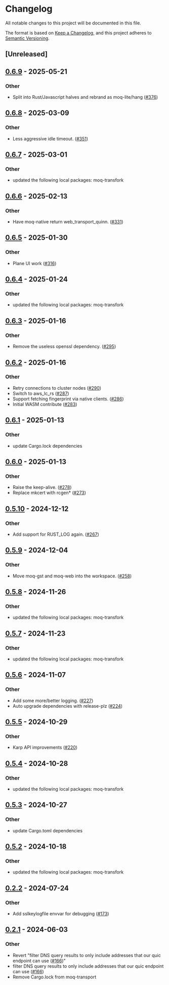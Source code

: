 # Changelog
All notable changes to this project will be documented in this file.

The format is based on [Keep a Changelog](https://keepachangelog.com/en/1.0.0/),
and this project adheres to [Semantic Versioning](https://semver.org/spec/v2.0.0.html).

## [Unreleased]

## [0.6.9](https://github.com/kixelated/moq/compare/moq-native-v0.6.8...moq-native-v0.6.9) - 2025-05-21

### Other

- Split into Rust/Javascript halves and rebrand as moq-lite/hang ([#376](https://github.com/kixelated/moq/pull/376))

## [0.6.8](https://github.com/kixelated/moq/compare/moq-native-v0.6.7...moq-native-v0.6.8) - 2025-03-09

### Other

- Less aggressive idle timeout. ([#351](https://github.com/kixelated/moq/pull/351))

## [0.6.7](https://github.com/kixelated/moq/compare/moq-native-v0.6.6...moq-native-v0.6.7) - 2025-03-01

### Other

- updated the following local packages: moq-transfork

## [0.6.6](https://github.com/kixelated/moq/compare/moq-native-v0.6.5...moq-native-v0.6.6) - 2025-02-13

### Other

- Have moq-native return web_transport_quinn. ([#331](https://github.com/kixelated/moq/pull/331))

## [0.6.5](https://github.com/kixelated/moq/compare/moq-native-v0.6.4...moq-native-v0.6.5) - 2025-01-30

### Other

- Plane UI work ([#316](https://github.com/kixelated/moq/pull/316))

## [0.6.4](https://github.com/kixelated/moq/compare/moq-native-v0.6.3...moq-native-v0.6.4) - 2025-01-24

### Other

- updated the following local packages: moq-transfork

## [0.6.3](https://github.com/kixelated/moq/compare/moq-native-v0.6.2...moq-native-v0.6.3) - 2025-01-16

### Other

- Remove the useless openssl dependency. ([#295](https://github.com/kixelated/moq/pull/295))

## [0.6.2](https://github.com/kixelated/moq/compare/moq-native-v0.6.1...moq-native-v0.6.2) - 2025-01-16

### Other

- Retry connections to cluster nodes ([#290](https://github.com/kixelated/moq/pull/290))
- Switch to aws_lc_rs ([#287](https://github.com/kixelated/moq/pull/287))
- Support fetching fingerprint via native clients. ([#286](https://github.com/kixelated/moq/pull/286))
- Initial WASM contribute ([#283](https://github.com/kixelated/moq/pull/283))

## [0.6.1](https://github.com/kixelated/moq/compare/moq-native-v0.6.0...moq-native-v0.6.1) - 2025-01-13

### Other

- update Cargo.lock dependencies

## [0.6.0](https://github.com/kixelated/moq/compare/moq-native-v0.5.10...moq-native-v0.6.0) - 2025-01-13

### Other

- Raise the keep-alive. ([#278](https://github.com/kixelated/moq/pull/278))
- Replace mkcert with rcgen* ([#273](https://github.com/kixelated/moq/pull/273))

## [0.5.10](https://github.com/kixelated/moq/compare/moq-native-v0.5.9...moq-native-v0.5.10) - 2024-12-12

### Other

- Add support for RUST_LOG again. ([#267](https://github.com/kixelated/moq/pull/267))

## [0.5.9](https://github.com/kixelated/moq/compare/moq-native-v0.5.8...moq-native-v0.5.9) - 2024-12-04

### Other

- Move moq-gst and moq-web into the workspace. ([#258](https://github.com/kixelated/moq/pull/258))

## [0.5.8](https://github.com/kixelated/moq/compare/moq-native-v0.5.7...moq-native-v0.5.8) - 2024-11-26

### Other

- updated the following local packages: moq-transfork

## [0.5.7](https://github.com/kixelated/moq/compare/moq-native-v0.5.6...moq-native-v0.5.7) - 2024-11-23

### Other

- updated the following local packages: moq-transfork

## [0.5.6](https://github.com/kixelated/moq/compare/moq-native-v0.5.5...moq-native-v0.5.6) - 2024-11-07

### Other

- Add some more/better logging. ([#227](https://github.com/kixelated/moq/pull/227))
- Auto upgrade dependencies with release-plz ([#224](https://github.com/kixelated/moq/pull/224))

## [0.5.5](https://github.com/kixelated/moq/compare/moq-native-v0.5.4...moq-native-v0.5.5) - 2024-10-29

### Other

- Karp API improvements ([#220](https://github.com/kixelated/moq/pull/220))

## [0.5.4](https://github.com/kixelated/moq/compare/moq-native-v0.5.3...moq-native-v0.5.4) - 2024-10-28

### Other

- updated the following local packages: moq-transfork

## [0.5.3](https://github.com/kixelated/moq/compare/moq-native-v0.5.2...moq-native-v0.5.3) - 2024-10-27

### Other

- update Cargo.toml dependencies

## [0.5.2](https://github.com/kixelated/moq/compare/moq-native-v0.5.1...moq-native-v0.5.2) - 2024-10-18

### Other

- updated the following local packages: moq-transfork

## [0.2.2](https://github.com/kixelated/moq/compare/moq-native-v0.2.1...moq-native-v0.2.2) - 2024-07-24

### Other
- Add sslkeylogfile envvar for debugging ([#173](https://github.com/kixelated/moq/pull/173))

## [0.2.1](https://github.com/kixelated/moq/compare/moq-native-v0.2.0...moq-native-v0.2.1) - 2024-06-03

### Other
- Revert "filter DNS query results to only include addresses that our quic endpoint can use ([#166](https://github.com/kixelated/moq/pull/166))"
- filter DNS query results to only include addresses that our quic endpoint can use ([#166](https://github.com/kixelated/moq/pull/166))
- Remove Cargo.lock from moq-transport
